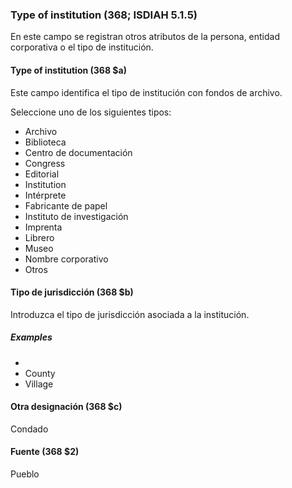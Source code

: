 ### Type of institution (368; ISDIAH 5.1.5)

En este campo se registran otros atributos de la persona, entidad corporativa o el tipo de institución.

#### Type of institution (368 $a)

Este campo identifica el tipo de institución con fondos de archivo.

Seleccione uno de los siguientes tipos:

- Archivo
- Biblioteca
- Centro de documentación
- Congress
- Editorial
- Institution
- Intérprete
- Fabricante de papel
- Instituto de investigación
- Imprenta
- Librero
- Museo
- Nombre corporativo
- Otros


#### Tipo de jurisdicción (368 $b)

Introduzca el tipo de jurisdicción asociada a la institución.

##### Examples
-
- County
- Village

#### Otra designación (368 $c)

Condado

#### Fuente (368 $2)

Pueblo
